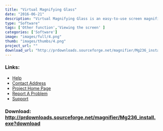 ```yaml
---
title: "Virtual Magnifying Glass"
date: "2016-06-21"
description: "Virtual Magnifying Glass is an easy-to-use screen magnification tool for Windows."
type: "Software"
tags: ['Other function','Viewing the screen' ]
categories: ['Software']
image: "images/full/4.png"
thumb: "images/thumbs/4.png"
project_url: ""
download_url: "http://prdownloads.sourceforge.net/magnifier/Mg236_install.exe?download"
---
```



### Links:
- <a href="http://magnifier.sourceforge.net/#gettingstarted">Help</a>
- <a href="mailto:csodonnell@users.sourceforge.net">Contact Address</a>
- <a href="http://magnifier.sourceforge.net/">Project Home Page</a>
- <a href="http://sourceforge.net/tracker/?group_id=60638&amp;atid=494771">Report A Problem</a>
- <a href="http://sourceforge.net/forum/forum.php?forum_id=204433">Support</a>

### Download: http://prdownloads.sourceforge.net/magnifier/Mg236_install.exe?download 